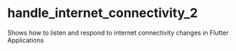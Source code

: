 # handle_internet_connectivity_2

Shows how to listen and respond to internet connectivity changes in Flutter Applications

